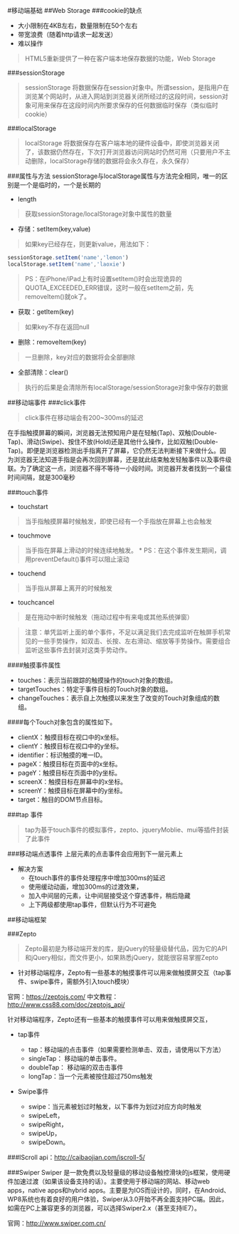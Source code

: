 #移动端基础
##Web Storage
###cookie的缺点
* 大小限制在4KB左右，数量限制在50个左右
* 带宽浪费（随着http请求一起发送）
* 难以操作

>HTML5重新提供了一种在客户端本地保存数据的功能，Web Storage

###sessionStorage
>sessionStorage
将数据保存在session对象中。所谓session，是指用户在浏览某个网站时，从进入网站到浏览器关闭所经过的这段时间，session对象可用来保存在这段时间内所要求保存的任何数据临时保存（类似临时cookie）

###localStorage
>localStorage
将数据保存在客户端本地的硬件设备中，即使浏览器关闭了，该数据仍然存在，下次打开浏览器访问网站时仍然可用（只要用户不主动删除，localStorage存储的数据将会永久存在，永久保存）

###属性与方法
sessionStorage与localStorage属性与方法完全相同，唯一的区别是一个是临时的，一个是长期的

* length
>获取sessionStorage/localStorage对象中属性的数量

* 存储：setItem(key,value)
>如果key已经存在，则更新value，用法如下：

```js
sessionStorage.setItem('name','lemon')
localStorage.setItem('name','laoxie')
```

>PS：在iPhone/iPad上有时设置setItem()时会出现诡异的QUOTA_EXCEEDED_ERR错误，这时一般在setItem之前，先removeItem()就ok了。


* 获取：getItem(key)
>如果key不存在返回null

* 删除：removeItem(key)
>一旦删除，key对应的数据将会全部删除

* 全部清除：clear()
>执行的后果是会清除所有localStorage/sessionStorage对象中保存的数据



##移动端事件
###click事件
> click事件在移动端会有200~300ms的延迟

在手指触摸屏幕的瞬间，浏览器无法预知用户是在轻触(Tap)、双触(Double-Tap)、滑动(Swipe)、按住不放(Hold)还是其他什么操作，比如双触(Double-Tap)。即便是浏览器检测出手指离开了屏幕，它仍然无法判断接下来做什么。因为浏览器无法知道手指是会再次回到屏幕，还是就此结束触发轻触事件以及事件级联。为了确定这一点，浏览器不得不等待一小段时间。浏览器开发者找到一个最佳时间间隔，就是300毫秒

###touch事件
* touchstart
>当手指触摸屏幕时候触发，即使已经有一个手指放在屏幕上也会触发

* touchmove
>当手指在屏幕上滑动的时候连续地触发。
    * PS：在这个事件发生期间，调用preventDefault()事件可以阻止滚动

* touchend
>当手指从屏幕上离开的时候触发

* touchcancel
>是在拖动中断时候触发（拖动过程中有来电或其他系统弹窗）

>注意：单凭监听上面的单个事件，不足以满足我们去完成监听在触屏手机常见的一些手势操作，如双击、长按、左右滑动、缩放等手势操作。需要组合监听这些事件去封装对这类手势动作。

####触摸事件属性
* touches：表示当前跟踪的触摸操作的touch对象的数组。
* targetTouches：特定于事件目标的Touch对象的数组。
* changeTouches：表示自上次触摸以来发生了改变的Touch对象组成的数组。

####每个Touch对象包含的属性如下。
* clientX：触摸目标在视口中的x坐标。
* clientY：触摸目标在视口中的y坐标。
* identifier：标识触摸的唯一ID。
* pageX：触摸目标在页面中的x坐标。
* pageY：触摸目标在页面中的y坐标。
* screenX：触摸目标在屏幕中的x坐标。
* screenY：触摸目标在屏幕中的y坐标。
* target：触目的DOM节点目标。

###tap 事件
>tap为基于touch事件的模拟事件，zepto、jqueryMoblie、mui等插件封装了此事件


###移动端点透事件
上层元素的点击事件会应用到下一层元素上

* 解决方案
    * 在touch事件的事件处理程序中增加300ms的延迟
    * 使用缓动动画，增加300ms的过渡效果，
    * 加入中间层的元素，让中间层接受这个穿透事件，稍后隐藏
    * 上下两级都使用tap事件，但默认行为不可避免

##移动端框架

###Zepto
>Zepto最初是为移动端开发的库，是jQuery的轻量级替代品，因为它的API和jQuery相似，而文件更小，如果熟悉jQuery，就能很容易掌握Zepto
* 针对移动端程序，Zepto有一些基本的触摸事件可以用来做触摸屏交互（tap事件、swipe事件，需额外引入touch模块）

官网：https://zeptojs.com/
中文教程：http://www.css88.com/doc/zeptojs_api/

针对移动端程序，Zepto还有一些基本的触摸事件可以用来做触摸屏交互，

* tap事件
    - tap：移动端的点击事件（如果需要检测单击、双击，请使用以下方法）
    - singleTap： 移动端的单击事件。
    - doubleTap： 移动端的双击击事件
    - longTap：当一个元素被按住超过750ms触发

* Swipe事件
    - swipe：当元素被划过时触发，以下事件为划过对应方向时触发
    - swipeLeft，
    - swipeRight，
    - swipeUp，
    - swipeDown。

###IScroll
api：http://caibaojian.com/iscroll-5/


###Swiper
Swiper 是一款免费以及轻量级的移动设备触控滑块的js框架，使用硬件加速过渡（如果该设备支持的话）。主要使用于移动端的网站、移动web apps，native apps和hybrid apps。主要是为IOS而设计的，同时，在Android、WP8系统也有着良好的用户体验，Swiper从3.0开始不再全面支持PC端。因此，如需在PC上兼容更多的浏览器，可以选择Swiper2.x（甚至支持IE7）。

官网：http://www.swiper.com.cn/